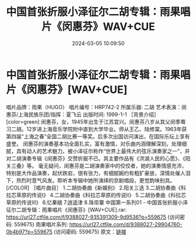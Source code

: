 ﻿---
title: 中国首张折服小泽征尔二胡专辑：雨果唱片《闵惠芬》WAV+CUE
date: 2024-03-05 10:09:50
categories: 古典音乐、新世纪、纯音雅乐
tags: 纯音雅乐
---
# 中国首张折服小泽征尔二胡专辑：雨果唱片《闵惠芬》[WAV+CUE]

唱片品牌：雨果（HUGO）
唱片编号：HRP742-2
所属乐器: 二胡
艺术表演：闵惠芬/上海民族乐团/指挥：夏飞云
出版时间: 1999-1-1
［背景介绍］
[color=green]
闵惠芬，女，1945年出生于江苏宜兴。闵惠芬八岁从其父闵季骞习二胡。12岁进上海音乐学院附中直到大学毕业。师从王乙、陆修棠。1963年获第四届“上海之春”全国二胡比赛一等奖。后多次出国访问演出，在国际乐坛上享有盛誉。
闵惠芬的演奏基本功全面扎实，富有激情，对乐曲内涵理解深刻，处理细腻，具有动人的艺术魅力。被小泽征尔称作“世界上最伟大的弦乐演奏家之一”，并对二胡演奏专辑《闵惠芬》交赞折服不已。其主要作品有《洪湖人民的心愿》、《阳关三叠》等。
毫无疑问，闵惠芬是二胡演奏家中的佼佼者，她的演奏情感充沛，特别是大作品演奏，起伏跌宕，很有张力，有细腻婉约有粗犷豪放，深情处催人泪下，热烈时意气风发。聆听本专辑中她所演绎的京剧唱段，更觉韵味别具。
[/COLOR]
［唱片曲目］
1.二胡协奏曲《新婚别》
2.阳关三迭
3.二胡协奏曲《科拉芯草原的传说I》
4.二胡协奏曲《科拉芯草原的传说II》
5.二胡协奏曲《科拉芯草原的传说III》
6.忆秦娥
7.逍遥津
8.珠帘寨
中国第一系列01 - 中国首张折服小泽征尔二胡专辑：雨果唱片《闵惠芬》[WAV+CUE].rar: https://url27.ctfile.com/f/9388027-935391309-9d9536?p=559675
(访问密码: 559675)
雨果唱片系列: https://url27.ctfile.com/d/9388027-29904760-0b4b97?p=559675
(访问密码: 559675)
原文：[链接](https://blog.sina.com.cn/s/blog_1647c7e76010314l5.html)
